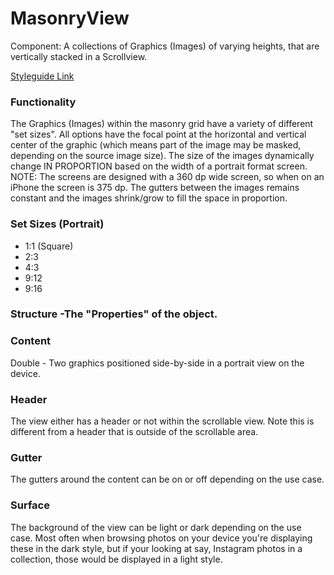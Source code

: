 # MasonryView

Component: A collections of Graphics (Images) of varying heights, that are vertically stacked in a Scrollview.

[Styleguide Link](https://zpl.io/VQJxJGk)

### Functionality

The Graphics (Images) within the masonry grid have a variety of different "set sizes". All options have the focal point at the horizontal and vertical center of the graphic (which means part of the image may be masked, depending on the source image size).  The size of the images dynamically change IN PROPORTION based on the width of a portrait format screen. NOTE: The screens are designed with a 360 dp wide screen, so when on an iPhone the screen is 375 dp. The gutters between the images remains constant and the images shrink/grow to fill the space in proportion.

### Set Sizes (Portrait)

- 1:1 (Square)
- 2:3
- 4:3
- 9:12
- 9:16

### Structure -The "Properties" of the object.

### Content

Double - Two graphics positioned side-by-side in a portrait view on the device.

### Header

The view either has a header or not within the scrollable view.  Note this is different from a header that is outside of the scrollable area.

### Gutter

The gutters around the content can be on or off depending on the use case.

### Surface

The background of the view can be light or dark depending on the use case.  Most often when browsing photos on your device you're displaying these in the dark style, but if your looking at say, Instagram photos in a collection, those would be displayed in a light style.
